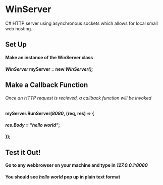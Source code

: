 # WinServer
C# HTTP server using asynchronous sockets which allows for local small web hosting. 

## Set Up
#### Make an instance of the **WinServer** class
#### *WinServer* myServer = new *WinServer();*

## Make a Callback Function
###### Once an HTTP request is recieved, a callback function will be invoked
#### myServer.RunServer(*8080*, (req, res) => {
#### *res.Body = "hello world"*;
#### });

## Test it Out!
#### Go to any webbrowser on your machine and type in *127.0.0.1:8080*
#### You should see *hello world* pop up in plain text format
